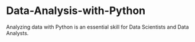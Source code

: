 # Data-Analysis-with-Python

Analyzing data with Python is an essential skill for Data Scientists and Data Analysts.  
